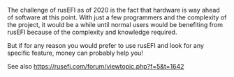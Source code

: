 The challenge of rusEFI as of 2020 is the fact that hardware is way ahead of software at this point. With just a few programmers and the complexity of the project, it would be a while until normal users would be benefiting from rusEFI because of the complexity and knowledge required.

But if for any reason you would prefer to use rusEFI and look for any specific feature, money can probably help you!

See also https://rusefi.com/forum/viewtopic.php?f=5&t=1642
